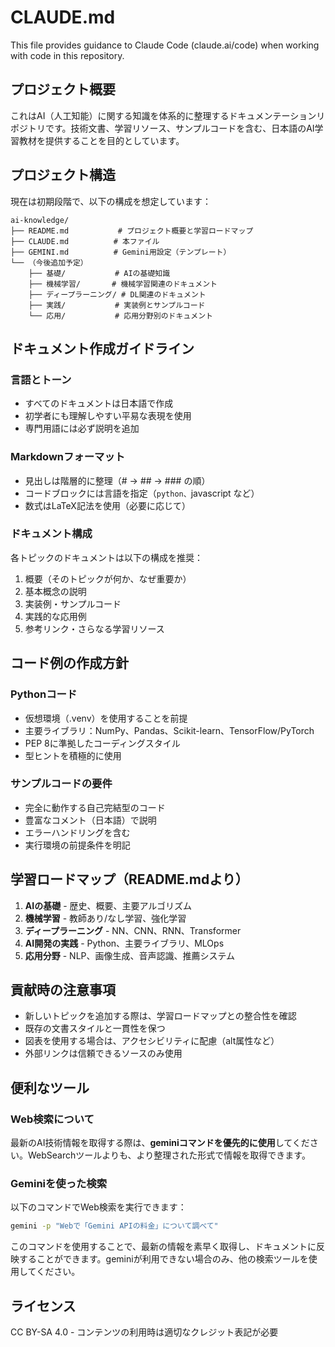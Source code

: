 # CLAUDE.md

This file provides guidance to Claude Code (claude.ai/code) when working with code in this repository.

## プロジェクト概要

これはAI（人工知能）に関する知識を体系的に整理するドキュメンテーションリポジトリです。技術文書、学習リソース、サンプルコードを含む、日本語のAI学習教材を提供することを目的としています。

## プロジェクト構造

現在は初期段階で、以下の構成を想定しています：

```
ai-knowledge/
├── README.md           # プロジェクト概要と学習ロードマップ
├── CLAUDE.md          # 本ファイル
├── GEMINI.md          # Gemini用設定（テンプレート）
└── （今後追加予定）
    ├── 基礎/           # AIの基礎知識
    ├── 機械学習/       # 機械学習関連のドキュメント
    ├── ディープラーニング/ # DL関連のドキュメント
    ├── 実践/           # 実装例とサンプルコード
    └── 応用/           # 応用分野別のドキュメント
```

## ドキュメント作成ガイドライン

### 言語とトーン
- すべてのドキュメントは日本語で作成
- 初学者にも理解しやすい平易な表現を使用
- 専門用語には必ず説明を追加

### Markdownフォーマット
- 見出しは階層的に整理（# → ## → ### の順）
- コードブロックには言語を指定（```python、```javascript など）
- 数式はLaTeX記法を使用（必要に応じて）

### ドキュメント構成
各トピックのドキュメントは以下の構成を推奨：
1. 概要（そのトピックが何か、なぜ重要か）
2. 基本概念の説明
3. 実装例・サンプルコード
4. 実践的な応用例
5. 参考リンク・さらなる学習リソース

## コード例の作成方針

### Pythonコード
- 仮想環境（.venv）を使用することを前提
- 主要ライブラリ：NumPy、Pandas、Scikit-learn、TensorFlow/PyTorch
- PEP 8に準拠したコーディングスタイル
- 型ヒントを積極的に使用

### サンプルコードの要件
- 完全に動作する自己完結型のコード
- 豊富なコメント（日本語）で説明
- エラーハンドリングを含む
- 実行環境の前提条件を明記

## 学習ロードマップ（README.mdより）

1. **AIの基礎** - 歴史、概要、主要アルゴリズム
2. **機械学習** - 教師あり/なし学習、強化学習
3. **ディープラーニング** - NN、CNN、RNN、Transformer
4. **AI開発の実践** - Python、主要ライブラリ、MLOps
5. **応用分野** - NLP、画像生成、音声認識、推薦システム

## 貢献時の注意事項

- 新しいトピックを追加する際は、学習ロードマップとの整合性を確認
- 既存の文書スタイルと一貫性を保つ
- 図表を使用する場合は、アクセシビリティに配慮（alt属性など）
- 外部リンクは信頼できるソースのみ使用

## 便利なツール

### Web検索について
最新のAI技術情報を取得する際は、**geminiコマンドを優先的に使用**してください。WebSearchツールよりも、より整理された形式で情報を取得できます。

### Geminiを使った検索
以下のコマンドでWeb検索を実行できます：
```bash
gemini -p "Webで「Gemini APIの料金」について調べて"
```

このコマンドを使用することで、最新の情報を素早く取得し、ドキュメントに反映することができます。geminiが利用できない場合のみ、他の検索ツールを使用してください。

## ライセンス

CC BY-SA 4.0 - コンテンツの利用時は適切なクレジット表記が必要